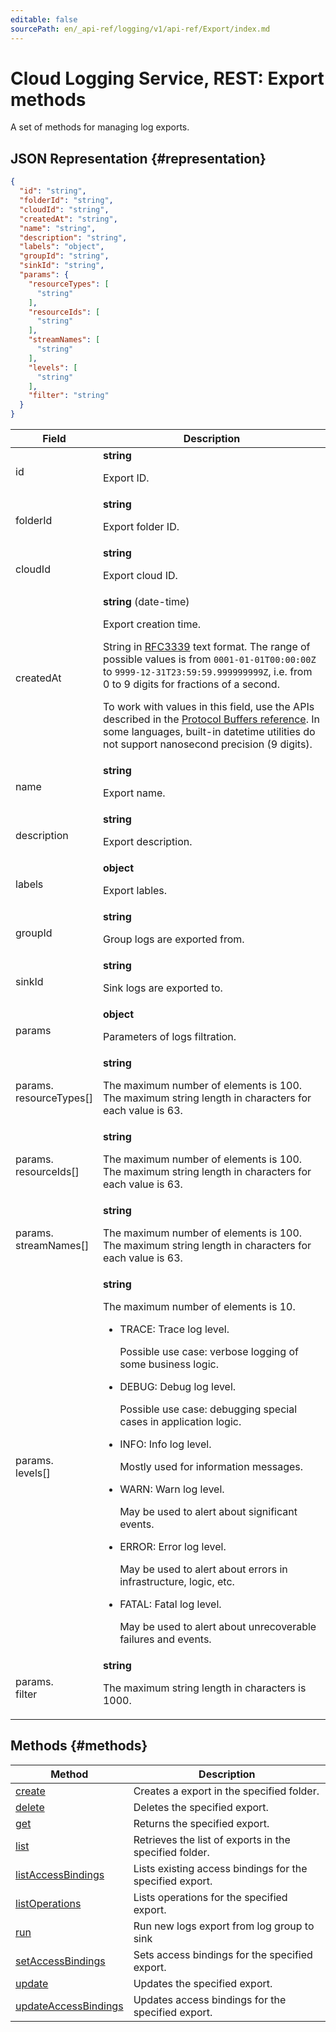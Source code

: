 ```yaml
---
editable: false
sourcePath: en/_api-ref/logging/v1/api-ref/Export/index.md
---
```


# Cloud Logging Service, REST: Export methods
A set of methods for managing log exports.
## JSON Representation {#representation}
```json 
{
  "id": "string",
  "folderId": "string",
  "cloudId": "string",
  "createdAt": "string",
  "name": "string",
  "description": "string",
  "labels": "object",
  "groupId": "string",
  "sinkId": "string",
  "params": {
    "resourceTypes": [
      "string"
    ],
    "resourceIds": [
      "string"
    ],
    "streamNames": [
      "string"
    ],
    "levels": [
      "string"
    ],
    "filter": "string"
  }
}
```
 
Field | Description
--- | ---
id | **string**<br><p>Export ID.</p> 
folderId | **string**<br><p>Export folder ID.</p> 
cloudId | **string**<br><p>Export cloud ID.</p> 
createdAt | **string** (date-time)<br><p>Export creation time.</p> <p>String in <a href="https://www.ietf.org/rfc/rfc3339.txt">RFC3339</a> text format. The range of possible values is from ``0001-01-01T00:00:00Z`` to ``9999-12-31T23:59:59.999999999Z``, i.e. from 0 to 9 digits for fractions of a second.</p> <p>To work with values in this field, use the APIs described in the <a href="https://developers.google.com/protocol-buffers/docs/reference/overview">Protocol Buffers reference</a>. In some languages, built-in datetime utilities do not support nanosecond precision (9 digits).</p> 
name | **string**<br><p>Export name.</p> 
description | **string**<br><p>Export description.</p> 
labels | **object**<br><p>Export lables.</p> 
groupId | **string**<br><p>Group logs are exported from.</p> 
sinkId | **string**<br><p>Sink logs are exported to.</p> 
params | **object**<br><p>Parameters of logs filtration.</p> 
params.<br>resourceTypes[] | **string**<br><p>The maximum number of elements is 100. The maximum string length in characters for each value is 63.</p> 
params.<br>resourceIds[] | **string**<br><p>The maximum number of elements is 100. The maximum string length in characters for each value is 63.</p> 
params.<br>streamNames[] | **string**<br><p>The maximum number of elements is 100. The maximum string length in characters for each value is 63.</p> 
params.<br>levels[] | **string**<br><p>The maximum number of elements is 10.</p> <ul> <li> <p>TRACE: Trace log level.</p> <p>Possible use case: verbose logging of some business logic.</p> </li> <li> <p>DEBUG: Debug log level.</p> <p>Possible use case: debugging special cases in application logic.</p> </li> <li> <p>INFO: Info log level.</p> <p>Mostly used for information messages.</p> </li> <li> <p>WARN: Warn log level.</p> <p>May be used to alert about significant events.</p> </li> <li> <p>ERROR: Error log level.</p> <p>May be used to alert about errors in infrastructure, logic, etc.</p> </li> <li> <p>FATAL: Fatal log level.</p> <p>May be used to alert about unrecoverable failures and events.</p> </li> </ul> 
params.<br>filter | **string**<br><p>The maximum string length in characters is 1000.</p> 

## Methods {#methods}
Method | Description
--- | ---
[create](create.md) | Creates a export in the specified folder.
[delete](delete.md) | Deletes the specified export.
[get](get.md) | Returns the specified export.
[list](list.md) | Retrieves the list of exports in the specified folder.
[listAccessBindings](listAccessBindings.md) | Lists existing access bindings for the specified export.
[listOperations](listOperations.md) | Lists operations for the specified export.
[run](run.md) | Run new logs export from log group to sink
[setAccessBindings](setAccessBindings.md) | Sets access bindings for the specified export.
[update](update.md) | Updates the specified export.
[updateAccessBindings](updateAccessBindings.md) | Updates access bindings for the specified export.